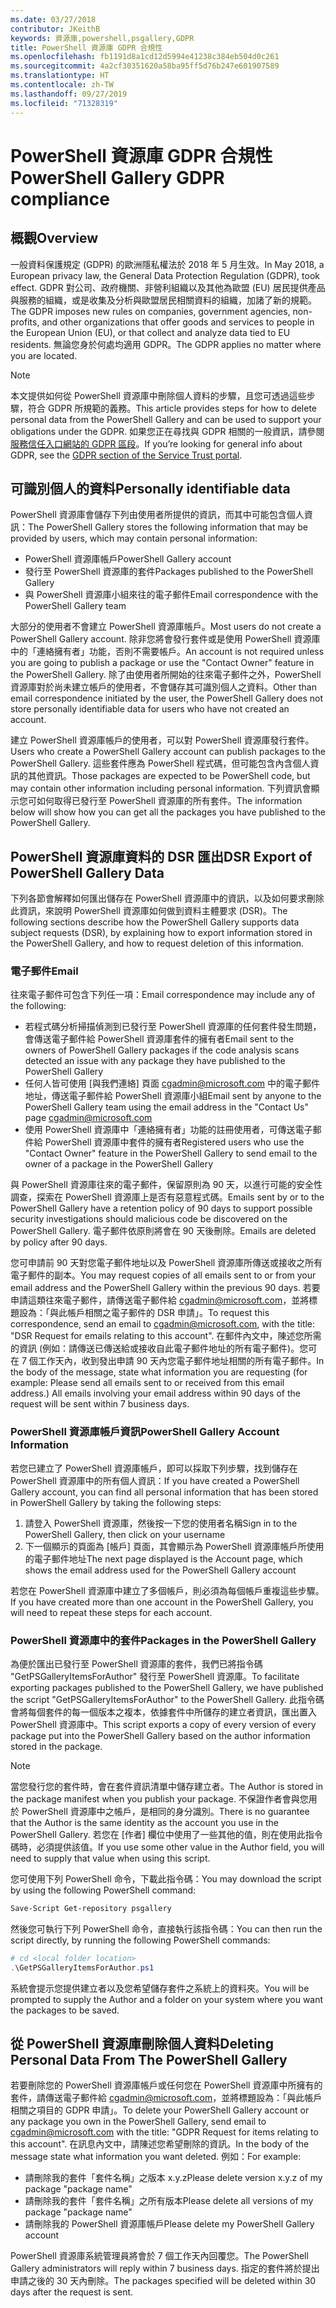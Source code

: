 ```yaml
---
ms.date: 03/27/2018
contributor: JKeithB
keywords: 資源庫,powershell,psgallery,GDPR
title: PowerShell 資源庫 GDPR 合規性
ms.openlocfilehash: fb1191d8a1cd12d5994e41238c384eb504d0c261
ms.sourcegitcommit: 4a2cf30351620a58ba95ff5d76b247e601907589
ms.translationtype: HT
ms.contentlocale: zh-TW
ms.lasthandoff: 09/27/2019
ms.locfileid: "71328319"
---
```

# <a name="powershell-gallery-gdpr-compliance"></a><span data-ttu-id="b1b1b-103">PowerShell 資源庫 GDPR 合規性</span><span class="sxs-lookup"><span data-stu-id="b1b1b-103">PowerShell Gallery GDPR compliance</span></span>

## <a name="overview"></a><span data-ttu-id="b1b1b-104">概觀</span><span class="sxs-lookup"><span data-stu-id="b1b1b-104">Overview</span></span>

<span data-ttu-id="b1b1b-105">一般資料保護規定 (GDPR) 的歐洲隱私權法於 2018 年 5 月生效。</span><span class="sxs-lookup"><span data-stu-id="b1b1b-105">In May 2018, a European privacy law, the General Data Protection Regulation (GDPR), took effect.</span></span>
<span data-ttu-id="b1b1b-106">GDPR 對公司、政府機關、非營利組織以及其他為歐盟 (EU) 居民提供產品與服務的組織，或是收集及分析與歐盟居民相關資料的組織，加諸了新的規範。</span><span class="sxs-lookup"><span data-stu-id="b1b1b-106">The GDPR imposes new rules on companies, government agencies, non-profits, and other organizations that offer goods and services to people in the European Union (EU), or that collect and analyze data tied to EU residents.</span></span>
<span data-ttu-id="b1b1b-107">無論您身於何處均適用 GDPR。</span><span class="sxs-lookup"><span data-stu-id="b1b1b-107">The GDPR applies no matter where you are located.</span></span>

> [!NOTE]
> <span data-ttu-id="b1b1b-108">本文提供如何從 PowerShell 資源庫中刪除個人資料的步驟，且您可透過這些步驟，符合 GDPR 所規範的義務。</span><span class="sxs-lookup"><span data-stu-id="b1b1b-108">This article provides steps for how to delete personal data from the PowerShell Gallery and can be used to support your obligations under the GDPR.</span></span> <span data-ttu-id="b1b1b-109">如果您正在尋找與 GDPR 相關的一般資訊，請參閱[服務信任入口網站的 GDPR 區段](https://servicetrust.microsoft.com/ViewPage/GDPRGetStarted)。</span><span class="sxs-lookup"><span data-stu-id="b1b1b-109">If you’re looking for general info about GDPR, see the [GDPR section of the Service Trust portal](https://servicetrust.microsoft.com/ViewPage/GDPRGetStarted).</span></span>

## <a name="personally-identifiable-data"></a><span data-ttu-id="b1b1b-110">可識別個人的資料</span><span class="sxs-lookup"><span data-stu-id="b1b1b-110">Personally identifiable data</span></span>

<span data-ttu-id="b1b1b-111">PowerShell 資源庫會儲存下列由使用者所提供的資訊，而其中可能包含個人資訊：</span><span class="sxs-lookup"><span data-stu-id="b1b1b-111">The PowerShell Gallery stores the following information that may be provided by users, which may contain personal information:</span></span>

- <span data-ttu-id="b1b1b-112">PowerShell 資源庫帳戶</span><span class="sxs-lookup"><span data-stu-id="b1b1b-112">PowerShell Gallery account</span></span>
- <span data-ttu-id="b1b1b-113">發行至 PowerShell 資源庫的套件</span><span class="sxs-lookup"><span data-stu-id="b1b1b-113">Packages published to the PowerShell Gallery</span></span>
- <span data-ttu-id="b1b1b-114">與 PowerShell 資源庫小組來往的電子郵件</span><span class="sxs-lookup"><span data-stu-id="b1b1b-114">Email correspondence with the PowerShell Gallery team</span></span>

<span data-ttu-id="b1b1b-115">大部分的使用者不會建立 PowerShell 資源庫帳戶。</span><span class="sxs-lookup"><span data-stu-id="b1b1b-115">Most users do not create a PowerShell Gallery account.</span></span>
<span data-ttu-id="b1b1b-116">除非您將會發行套件或是使用 PowerShell 資源庫中的「連絡擁有者」功能，否則不需要帳戶。</span><span class="sxs-lookup"><span data-stu-id="b1b1b-116">An account is not required unless you are going to publish a package or use the "Contact Owner" feature in the PowerShell Gallery.</span></span>
<span data-ttu-id="b1b1b-117">除了由使用者所開始的往來電子郵件之外，PowerShell 資源庫對於尚未建立帳戶的使用者，不會儲存其可識別個人之資料。</span><span class="sxs-lookup"><span data-stu-id="b1b1b-117">Other than email correspondence initiated by the user, the PowerShell Gallery does not store personally identifiable data for users who have not created an account.</span></span>

<span data-ttu-id="b1b1b-118">建立 PowerShell 資源庫帳戶的使用者，可以對 PowerShell 資源庫發行套件。</span><span class="sxs-lookup"><span data-stu-id="b1b1b-118">Users who create a PowerShell Gallery account can publish packages to the PowerShell Gallery.</span></span>
<span data-ttu-id="b1b1b-119">這些套件應為 PowerShell 程式碼，但可能包含內含個人資訊的其他資訊。</span><span class="sxs-lookup"><span data-stu-id="b1b1b-119">Those packages are expected to be PowerShell code, but may contain other information including personal information.</span></span>
<span data-ttu-id="b1b1b-120">下列資訊會顯示您可如何取得已發行至 PowerShell 資源庫的所有套件。</span><span class="sxs-lookup"><span data-stu-id="b1b1b-120">The information below will show how you can get all the packages you have published to the PowerShell Gallery.</span></span>

## <a name="dsr-export-of-powershell-gallery-data"></a><span data-ttu-id="b1b1b-121">PowerShell 資源庫資料的 DSR 匯出</span><span class="sxs-lookup"><span data-stu-id="b1b1b-121">DSR Export of PowerShell Gallery Data</span></span>

<span data-ttu-id="b1b1b-122">下列各節會解釋如何匯出儲存在 PowerShell 資源庫中的資訊，以及如何要求刪除此資訊，來說明 PowerShell 資源庫如何做到資料主體要求 (DSR)。</span><span class="sxs-lookup"><span data-stu-id="b1b1b-122">The following sections describe how the PowerShell Gallery supports data subject requests (DSR), by explaining how to export information stored in the PowerShell Gallery, and how to request deletion of this information.</span></span>

### <a name="email"></a><span data-ttu-id="b1b1b-123">電子郵件</span><span class="sxs-lookup"><span data-stu-id="b1b1b-123">Email</span></span>

<span data-ttu-id="b1b1b-124">往來電子郵件可包含下列任一項：</span><span class="sxs-lookup"><span data-stu-id="b1b1b-124">Email correspondence may include any of the following:</span></span>

- <span data-ttu-id="b1b1b-125">若程式碼分析掃描偵測到已發行至 PowerShell 資源庫的任何套件發生問題，會傳送電子郵件給 PowerShell 資源庫套件的擁有者</span><span class="sxs-lookup"><span data-stu-id="b1b1b-125">Email sent to the owners of PowerShell Gallery packages if the code analysis scans detected an issue with any package they have published to the PowerShell Gallery</span></span>
- <span data-ttu-id="b1b1b-126">任何人皆可使用 [與我們連絡] 頁面 [cgadmin@microsoft.com](mailto:cgadmin@microsoft.com) 中的電子郵件地址，傳送電子郵件給 PowerShell 資源庫小組</span><span class="sxs-lookup"><span data-stu-id="b1b1b-126">Email sent by anyone to the PowerShell Gallery team using the email address in the "Contact Us" page [cgadmin@microsoft.com](mailto:cgadmin@microsoft.com)</span></span>
- <span data-ttu-id="b1b1b-127">使用 PowerShell 資源庫中「連絡擁有者」功能的註冊使用者，可傳送電子郵件給 PowerShell 資源庫中套件的擁有者</span><span class="sxs-lookup"><span data-stu-id="b1b1b-127">Registered users who use the "Contact Owner" feature in the PowerShell Gallery to send email to the owner of a package in the PowerShell Gallery</span></span>

<span data-ttu-id="b1b1b-128">與 PowerShell 資源庫往來的電子郵件，保留原則為 90 天，以進行可能的安全性調查，探索在 PowerShell 資源庫上是否有惡意程式碼。</span><span class="sxs-lookup"><span data-stu-id="b1b1b-128">Emails sent by or to the PowerShell Gallery have a retention policy of 90 days to support possible security investigations should malicious code be discovered on the PowerShell Gallery.</span></span>
<span data-ttu-id="b1b1b-129">電子郵件依原則將會在 90 天後刪除。</span><span class="sxs-lookup"><span data-stu-id="b1b1b-129">Emails are deleted by policy after 90 days.</span></span>

<span data-ttu-id="b1b1b-130">您可申請前 90 天對您電子郵件地址以及 PowerShell 資源庫所傳送或接收之所有電子郵件的副本。</span><span class="sxs-lookup"><span data-stu-id="b1b1b-130">You may request copies of all emails sent to or from your email address and the PowerShell Gallery within the previous 90 days.</span></span>
<span data-ttu-id="b1b1b-131">若要申請這類往來電子郵件，請傳送電子郵件給 [cgadmin@microsoft.com](mailto:cgadmin@microsoft.com)，並將標題設為：「與此帳戶相關之電子郵件的 DSR 申請」。</span><span class="sxs-lookup"><span data-stu-id="b1b1b-131">To request this correspondence, send an email to [cgadmin@microsoft.com](mailto:cgadmin@microsoft.com), with the title: "DSR Request for emails relating to this account".</span></span>
<span data-ttu-id="b1b1b-132">在郵件內文中，陳述您所需的資訊 (例如：請傳送已傳送給或接收自此電子郵件地址的所有電子郵件)。您可在 7 個工作天內，收到發出申請 90 天內您電子郵件地址相關的所有電子郵件。</span><span class="sxs-lookup"><span data-stu-id="b1b1b-132">In the body of the message, state what information you are requesting (for example: Please send all emails sent to or received from this email address.) All emails involving your email address within 90 days of the request will be sent within 7 business days.</span></span>

### <a name="powershell-gallery-account-information"></a><span data-ttu-id="b1b1b-133">PowerShell 資源庫帳戶資訊</span><span class="sxs-lookup"><span data-stu-id="b1b1b-133">PowerShell Gallery Account Information</span></span>

<span data-ttu-id="b1b1b-134">若您已建立了 PowerShell 資源庫帳戶，即可以採取下列步驟，找到儲存在 PowerShell 資源庫中的所有個人資訊：</span><span class="sxs-lookup"><span data-stu-id="b1b1b-134">If you have created a PowerShell Gallery account, you can find all personal information that has been stored in PowerShell Gallery by taking the following steps:</span></span>

1. <span data-ttu-id="b1b1b-135">請登入 PowerShell 資源庫，然後按一下您的使用者名稱</span><span class="sxs-lookup"><span data-stu-id="b1b1b-135">Sign in to the PowerShell Gallery, then click on your username</span></span>
2. <span data-ttu-id="b1b1b-136">下一個顯示的頁面為 [帳戶] 頁面，其會顯示為 PowerShell 資源庫帳戶所使用的電子郵件地址</span><span class="sxs-lookup"><span data-stu-id="b1b1b-136">The next page displayed is the Account page, which shows the email address used for the PowerShell Gallery account</span></span>

<span data-ttu-id="b1b1b-137">若您在 PowerShell 資源庫中建立了多個帳戶，則必須為每個帳戶重複這些步驟。</span><span class="sxs-lookup"><span data-stu-id="b1b1b-137">If you have created more than one account in the PowerShell Gallery, you will need to repeat these steps for each account.</span></span>

### <a name="packages-in-the-powershell-gallery"></a><span data-ttu-id="b1b1b-138">PowerShell 資源庫中的套件</span><span class="sxs-lookup"><span data-stu-id="b1b1b-138">Packages in the PowerShell Gallery</span></span>

<span data-ttu-id="b1b1b-139">為便於匯出已發行至 PowerShell 資源庫的套件，我們已將指令碼 "GetPSGalleryItemsForAuthor" 發行至 PowerShell 資源庫。</span><span class="sxs-lookup"><span data-stu-id="b1b1b-139">To facilitate exporting packages published to the PowerShell Gallery, we have published the script "GetPSGalleryItemsForAuthor" to the PowerShell Gallery.</span></span>
<span data-ttu-id="b1b1b-140">此指令碼會將每個套件的每一個版本之複本，依據套件中所儲存的建立者資訊，匯出置入 PowerShell 資源庫中。</span><span class="sxs-lookup"><span data-stu-id="b1b1b-140">This script exports a copy of every version of every package put into the PowerShell Gallery based on the author information stored in the package.</span></span>

> [!NOTE]
> <span data-ttu-id="b1b1b-141">當您發行您的套件時，會在套件資訊清單中儲存建立者。</span><span class="sxs-lookup"><span data-stu-id="b1b1b-141">The Author is stored in the package manifest when you publish your package.</span></span>
> <span data-ttu-id="b1b1b-142">不保證作者會與您用於 PowerShell 資源庫中之帳戶，是相同的身分識別。</span><span class="sxs-lookup"><span data-stu-id="b1b1b-142">There is no guarantee that the Author is the same identity as the account you use in the PowerShell Gallery.</span></span>
> <span data-ttu-id="b1b1b-143">若您在 [作者] 欄位中使用了一些其他的值，則在使用此指令碼時，必須提供該值。</span><span class="sxs-lookup"><span data-stu-id="b1b1b-143">If you use some other value in the Author field, you will need to supply that value when using this script.</span></span>

<span data-ttu-id="b1b1b-144">您可使用下列 PowerShell 命令，下載此指令碼：</span><span class="sxs-lookup"><span data-stu-id="b1b1b-144">You may download the script by using the following PowerShell command:</span></span>

```powershell
Save-Script Get-repository psgallery
```

<span data-ttu-id="b1b1b-145">然後您可執行下列 PowerShell 命令，直接執行該指令碼：</span><span class="sxs-lookup"><span data-stu-id="b1b1b-145">You can then run the script directly, by running the following PowerShell commands:</span></span>

```powershell
# cd <local folder location>
.\GetPSGalleryItemsForAuthor.ps1
```

<span data-ttu-id="b1b1b-146">系統會提示您提供建立者以及您希望儲存套件之系統上的資料夾。</span><span class="sxs-lookup"><span data-stu-id="b1b1b-146">You will be prompted to supply the Author and a folder on your system where you want the packages to be saved.</span></span>

## <a name="deleting-personal-data-from-the-powershell-gallery"></a><span data-ttu-id="b1b1b-147">從 PowerShell 資源庫刪除個人資料</span><span class="sxs-lookup"><span data-stu-id="b1b1b-147">Deleting Personal Data From The PowerShell Gallery</span></span>

<span data-ttu-id="b1b1b-148">若要刪除您的 PowerShell 資源庫帳戶或任何您在 PowerShell 資源庫中所擁有的套件，請傳送電子郵件給 cgadmin@microsoft.com，並將標題設為：「與此帳戶相關之項目的 GDPR 申請」。</span><span class="sxs-lookup"><span data-stu-id="b1b1b-148">To delete your PowerShell Gallery account or any package you own in the PowerShell Gallery, send email to cgadmin@microsoft.com with the title: "GDPR Request for items relating to this account".</span></span>
<span data-ttu-id="b1b1b-149">在訊息內文中，請陳述您希望刪除的資訊。</span><span class="sxs-lookup"><span data-stu-id="b1b1b-149">In the body of the message state what information you want deleted.</span></span> <span data-ttu-id="b1b1b-150">例如：</span><span class="sxs-lookup"><span data-stu-id="b1b1b-150">For example:</span></span>

- <span data-ttu-id="b1b1b-151">請刪除我的套件「套件名稱」之版本 x.y.z</span><span class="sxs-lookup"><span data-stu-id="b1b1b-151">Please delete version x.y.z of my package "package name"</span></span>
- <span data-ttu-id="b1b1b-152">請刪除我的套件「套件名稱」之所有版本</span><span class="sxs-lookup"><span data-stu-id="b1b1b-152">Please delete all versions of my package "package name"</span></span>
- <span data-ttu-id="b1b1b-153">請刪除我的 PowerShell 資源庫帳戶</span><span class="sxs-lookup"><span data-stu-id="b1b1b-153">Please delete my PowerShell Gallery account</span></span>

<span data-ttu-id="b1b1b-154">PowerShell 資源庫系統管理員將會於 7 個工作天內回覆您。</span><span class="sxs-lookup"><span data-stu-id="b1b1b-154">The PowerShell Gallery administrators will reply within 7 business days.</span></span>
<span data-ttu-id="b1b1b-155">指定的套件將於提出申請之後的 30 天內刪除。</span><span class="sxs-lookup"><span data-stu-id="b1b1b-155">The packages specified will be deleted within 30 days after the request is sent.</span></span>

